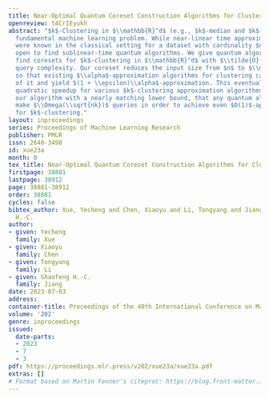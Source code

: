 ```yaml
---
title: Near-Optimal Quantum Coreset Construction Algorithms for Clustering
openreview: t4CrIEyukh
abstract: "$k$-Clustering in $\\mathbb{R}^d$ (e.g., $k$-median and $k$-means) is a
  fundamental machine learning problem. While near-linear time approximation algorithms
  were known in the classical setting for a dataset with cardinality $n$, it remains
  open to find sublinear-time quantum algorithms. We give quantum algorithms that
  find coresets for $k$-clustering in $\\mathbb{R}^d$ with $\\tilde{O}(\\sqrt{nk}d^{3/2})$
  query complexity. Our coreset reduces the input size from $n$ to $\\mathrm{poly}(k\\epsilon^{-1}d)$,
  so that existing $\\alpha$-approximation algorithms for clustering can run on top
  of it and yield $(1 + \\epsilon)\\alpha$-approximation. This eventually yields a
  quadratic speedup for various $k$-clustering approximation algorithms. We complement
  our algorithm with a nearly matching lower bound, that any quantum algorithm must
  make $\\Omega(\\sqrt{nk})$ queries in order to achieve even $O(1)$-approximation
  for $k$-clustering."
layout: inproceedings
series: Proceedings of Machine Learning Research
publisher: PMLR
issn: 2640-3498
id: xue23a
month: 0
tex_title: Near-Optimal Quantum Coreset Construction Algorithms for Clustering
firstpage: 38881
lastpage: 38912
page: 38881-38912
order: 38881
cycles: false
bibtex_author: Xue, Yecheng and Chen, Xiaoyu and Li, Tongyang and Jiang, Shaofeng
  H.-C.
author:
- given: Yecheng
  family: Xue
- given: Xiaoyu
  family: Chen
- given: Tongyang
  family: Li
- given: Shaofeng H.-C.
  family: Jiang
date: 2023-07-03
address: 
container-title: Proceedings of the 40th International Conference on Machine Learning
volume: '202'
genre: inproceedings
issued:
  date-parts:
  - 2023
  - 7
  - 3
pdf: https://proceedings.mlr.press/v202/xue23a/xue23a.pdf
extras: []
# Format based on Martin Fenner's citeproc: https://blog.front-matter.io/posts/citeproc-yaml-for-bibliographies/
---
```

